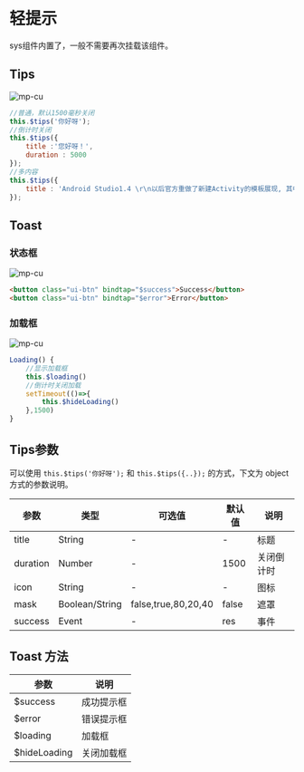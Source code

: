 <div class="mp-cu-doc-theme-content">

# 轻提示

sys组件内置了，一般不需要再次挂载该组件。

## Tips

![mp-cu](https://colorui-assest.vercel.app/mp-cu-doc/toast/toast-1.png)

```javascript
//普通，默认1500毫秒关闭
this.$tips('你好呀');
//倒计时关闭
this.$tips({
    title :'您好呀！',
    duration : 5000
});
//多内容
this.$tips({
    title : 'Android Studio1.4 \r\n以后官方重做了新建Activity的模板展现, 其中默认的那一个, 就很好的演示了新系统的一些交互逻辑, 点击FAB的时候, 会从底部滑出来一个SnackBar, 其中默认的那一个, 就很好的演示了新系统的一些交互逻辑, 点击FAB的时候, 会从底部滑出来一个SnackBar, 不妨新建一个默认的体验一下官方的设计思想.适用于只是告诉用户发生了什么, 常见于系统的通知, 但是有很大的局限性,就是只能通知用户, 而做不到和用户进行交互, 比如你不小心删除了一张照片而没有通过二次确认, 仅仅是toast通知你"已删除", 对用户而言是很难接受的事情.'
});
```

## Toast

### 状态框

![mp-cu](https://colorui-assest.vercel.app/mp-cu-doc/toast/toast-2.png)

```html
<button class="ui-btn" bindtap="$success">Success</button>
<button class="ui-btn" bindtap="$error">Error</button>
```

### 加载框 

![mp-cu](https://colorui-assest.vercel.app/mp-cu-doc/toast/toast-3.png)

```javascript
Loading() {
    //显示加载框
    this.$loading()
    //倒计时关闭加载
    setTimeout(()=>{
        this.$hideLoading()
    },1500)
}
```


## Tips参数

 可以使用 `this.$tips('你好呀');` 和 `this.$tips({..});` 的方式，下文为 object 方式的参数说明。

|  参数  |  类型  |  可选值  |  默认值  |       说明       |
|----------|----------|----------|----------|----------|
| title | String | - | - | 标题 |
| duration | Number | - | 1500 | 关闭倒计时 |
| icon | String | - | - | 图标 |
| mask | Boolean/String | false,true,80,20,40 | false | 遮罩 |
| success | Event | - | res | 事件 |


## Toast 方法

|  参数  |     说明    |
|----------|----------|
| $success | 成功提示框 |
| $error | 错误提示框 |
| $loading | 加载框 |
| $hideLoading | 关闭加载框 |

</div>